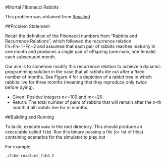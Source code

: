 #Mortal Fibonacci Rabbits

This problem was obtained from [Rosalind](http://rosalind.info/problems/locations/)

##Problem Statement

Recall the definition of the Fibonacci numbers from “Rabbits and Recurrence
Relations”, which followed the recurrence relation Fn=Fn−1+Fn−2 and assumed
that each pair of rabbits reaches maturity in one month and produces a single
pair of offspring (one male, one female) each subsequent month.

Our aim is to somehow modify this recurrence relation to achieve a dynamic
programming solution in the case that all rabbits die out after a fixed number
of months. See Figure 4 for a depiction of a rabbit tree in which rabbits live
for three months (meaning that they reproduce only twice before dying).

+ Given: Positive integers n<=100 and m<=20.
+ Return: The total number of pairs of rabbits that will remain after the n-th
month if all rabbits live for m months.

##Building and Running

To build, execute `make` in the root directory. This should produce an
executable called `fibd`. Run this binary passing a file (or list of files)
containing scenarios for the simulator to play out

For example:

`./fibd rosalind_fibd_2`
